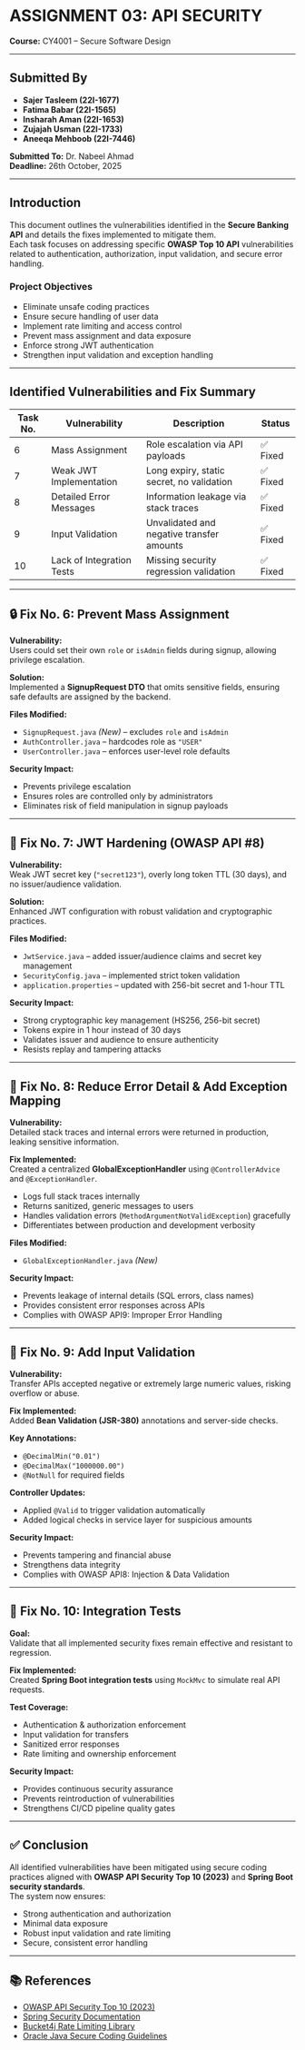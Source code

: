 # ASSIGNMENT 03: API SECURITY  
**Course:** CY4001 – Secure Software Design  

---

## Submitted By
- **Sajer Tasleem (22I-1677)**  
- **Fatima Babar (22I-1565)**  
- **Insharah Aman (22I-1653)**  
- **Zujajah Usman (22I-1733)**  
- **Aneeqa Mehboob (22I-7446)**  

**Submitted To:** Dr. Nabeel Ahmad  
**Deadline:** 26th October, 2025  

---

## Introduction
This document outlines the vulnerabilities identified in the **Secure Banking API** and details the fixes implemented to mitigate them.  
Each task focuses on addressing specific **OWASP Top 10 API** vulnerabilities related to authentication, authorization, input validation, and secure error handling.

### Project Objectives
- Eliminate unsafe coding practices  
- Ensure secure handling of user data  
- Implement rate limiting and access control  
- Prevent mass assignment and data exposure  
- Enforce strong JWT authentication  
- Strengthen input validation and exception handling  

---

## Identified Vulnerabilities and Fix Summary

| Task No. | Vulnerability | Description | Status |
|-----------|----------------|--------------|---------|
| 6 | Mass Assignment | Role escalation via API payloads | ✅ Fixed |
| 7 | Weak JWT Implementation | Long expiry, static secret, no validation | ✅ Fixed |
| 8 | Detailed Error Messages | Information leakage via stack traces | ✅ Fixed |
| 9 | Input Validation | Unvalidated and negative transfer amounts | ✅ Fixed |
| 10 | Lack of Integration Tests | Missing security regression validation | ✅ Fixed |

---

## 🔒 Fix No. 6: Prevent Mass Assignment
**Vulnerability:**  
Users could set their own `role` or `isAdmin` fields during signup, allowing privilege escalation.  

**Solution:**  
Implemented a **SignupRequest DTO** that omits sensitive fields, ensuring safe defaults are assigned by the backend.  

**Files Modified:**
- `SignupRequest.java` *(New)* – excludes `role` and `isAdmin`
- `AuthController.java` – hardcodes role as `"USER"`
- `UserController.java` – enforces user-level role defaults  

**Security Impact:**
- Prevents privilege escalation  
- Ensures roles are controlled only by administrators  
- Eliminates risk of field manipulation in signup payloads  

---

## 🔐 Fix No. 7: JWT Hardening (OWASP API #8)
**Vulnerability:**  
Weak JWT secret key (`"secret123"`), overly long token TTL (30 days), and no issuer/audience validation.  

**Solution:**  
Enhanced JWT configuration with robust validation and cryptographic practices.  

**Files Modified:**
- `JwtService.java` – added issuer/audience claims and secret key management  
- `SecurityConfig.java` – implemented strict token validation  
- `application.properties` – updated with 256-bit secret and 1-hour TTL  

**Security Impact:**
- Strong cryptographic key management (HS256, 256-bit secret)  
- Tokens expire in 1 hour instead of 30 days  
- Validates issuer and audience to ensure authenticity  
- Resists replay and tampering attacks  

---

## 🧱 Fix No. 8: Reduce Error Detail & Add Exception Mapping
**Vulnerability:**  
Detailed stack traces and internal errors were returned in production, leaking sensitive information.  

**Fix Implemented:**  
Created a centralized **GlobalExceptionHandler** using `@ControllerAdvice` and `@ExceptionHandler`.  

- Logs full stack traces internally  
- Returns sanitized, generic messages to users  
- Handles validation errors (`MethodArgumentNotValidException`) gracefully  
- Differentiates between production and development verbosity  

**Files Modified:**
- `GlobalExceptionHandler.java` *(New)*  

**Security Impact:**
- Prevents leakage of internal details (SQL errors, class names)  
- Provides consistent error responses across APIs  
- Complies with OWASP API9: Improper Error Handling  

---

## 🧮 Fix No. 9: Add Input Validation
**Vulnerability:**  
Transfer APIs accepted negative or extremely large numeric values, risking overflow or abuse.  

**Fix Implemented:**  
Added **Bean Validation (JSR-380)** annotations and server-side checks.  

**Key Annotations:**
- `@DecimalMin("0.01")`
- `@DecimalMax("1000000.00")`
- `@NotNull` for required fields  

**Controller Updates:**
- Applied `@Valid` to trigger validation automatically  
- Added logical checks in service layer for suspicious amounts  

**Security Impact:**
- Prevents tampering and financial abuse  
- Strengthens data integrity  
- Complies with OWASP API8: Injection & Data Validation  

---

## 🧪 Fix No. 10: Integration Tests
**Goal:**  
Validate that all implemented security fixes remain effective and resistant to regression.  

**Fix Implemented:**  
Created **Spring Boot integration tests** using `MockMvc` to simulate real API requests.  

**Test Coverage:**
- Authentication & authorization enforcement  
- Input validation for transfers  
- Sanitized error responses  
- Rate limiting and ownership enforcement  

**Security Impact:**
- Provides continuous security assurance  
- Prevents reintroduction of vulnerabilities  
- Strengthens CI/CD pipeline quality gates  

---

## ✅ Conclusion
All identified vulnerabilities have been mitigated using secure coding practices aligned with **OWASP API Security Top 10 (2023)** and **Spring Boot security standards**.  
The system now ensures:

- Strong authentication and authorization  
- Minimal data exposure  
- Robust input validation and rate limiting  
- Secure, consistent error handling  

---

## 📚 References
- [OWASP API Security Top 10 (2023)](https://owasp.org/API-Security/)  
- [Spring Security Documentation](https://spring.io/projects/spring-security)  
- [Bucket4j Rate Limiting Library](https://bucket4j.com/)  
- [Oracle Java Secure Coding Guidelines](https://www.oracle.com/java/technologies/javase/seccodeguide.html)
